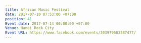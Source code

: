 ```yaml
---
title: African Music Festival
date: 2017-07-10 07:53:00 +07:00
position: 41
Event date: 2017-07-14 00:00:00 +07:00
Venue: Hanoi Rock City
Event URL: https://www.facebook.com/events/303979683387477/
---
```


